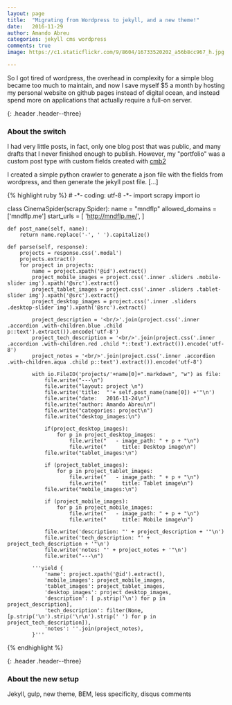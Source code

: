 ```yaml
---
layout: page
title:  "Migrating from Wordpress to jekyll, and a new theme!"
date:   2016-11-29
author: Amando Abreu
categories: jekyll cms wordpress
comments: true
image: https://c1.staticflickr.com/9/8604/16733520202_a56b8cc967_h.jpg

---
```

So I got tired of wordpress, the overhead in complexity for a simple blog became too much to maintain, and now I save myself $5 a month by hosting my personal website on github pages instead of digital ocean, and instead spend more on applications that actually require a full-on server.

{: .header .header--three}
### About the switch

I had very little posts, in fact, only one blog post that was public, and many drafts that I never finished enough to publish. However, my "portfolio" was a custom post type with custom fields created with [cmb2](https://wordpress.org/plugins/cmb2/)

I created a simple python crawler to generate a json file with the fields from wordpress, and then generate the jekyll post file. [...]


<div class="centerwrapper centerwrapper--wide">
{% highlight ruby %}
# -*- coding: utf-8 -*-
import scrapy
import io

class CinemaSpider(scrapy.Spider):
    name = "mndflp"
    allowed_domains = ['mndflp.me']
    start_urls = [
        'http://mndflp.me/',
    ]

    def post_name(self, name):
        return name.replace('-', ' ').capitalize()

    def parse(self, response):
        projects = response.css('.modal')
        projects.extract()
        for project in projects:
            name = project.xpath('@id').extract()
            project_mobile_images = project.css('.inner .sliders .mobile-slider img').xpath('@src').extract()
            project_tablet_images = project.css('.inner .sliders .tablet-slider img').xpath('@src').extract()
            project_desktop_images = project.css('.inner .sliders .desktop-slider img').xpath('@src').extract()

            project_description = '<br/>'.join(project.css('.inner .accordion .with-children.blue .child p::text').extract()).encode('utf-8')
            project_tech_description = '<br/>'.join(project.css('.inner .accordion .with-children.red .child *::text').extract()).encode('utf-8')
            project_notes = '<br/>'.join(project.css('.inner .accordion .with-children.aqua .child p::text').extract()).encode('utf-8')

            with io.FileIO('projects/'+name[0]+".markdown", "w") as file:
                file.write("---\n")
                file.write("layout: project \n")
                file.write('title:  "'+ self.post_name(name[0]) +'"\n')
                file.write("date:   2016-11-24\n")
                file.write("author: Amando Abreu\n")
                file.write("categories: project\n")
                file.write("desktop_images:\n")

                if(project_desktop_images):
                    for p in project_desktop_images:
                        file.write("   - image_path: " + p + "\n")
                        file.write("     title: Desktop image\n")
                file.write("tablet_images:\n")

                if (project_tablet_images):
                    for p in project_tablet_images:
                        file.write("   - image_path: " + p + "\n")
                        file.write("     title: Tablet image\n")
                file.write("mobile_images:\n")

                if (project_mobile_images):
                    for p in project_mobile_images:
                        file.write("   - image_path: " + p + "\n")
                        file.write("     title: Mobile image\n")

                file.write('description: "' + project_description + '"\n')
                file.write('tech_description: "' + project_tech_description + '"\n')
                file.write('notes: "' + project_notes + '"\n')
                file.write("---\n")

            '''yield {
                'name': project.xpath('@id').extract(),
                'mobile_images': project_mobile_images,
                'tablet_images': project_tablet_images,
                'desktop_images': project_desktop_images,
                'description': [ p.strip('\n') for p in project_description],
                'tech_description': filter(None, [p.strip('\n').strip('\r\n').strip(' ') for p in project_tech_description]),
                'notes': ''.join(project_notes),
            }'''
{% endhighlight %}
</div>

{: .header .header--three}
### About the new setup

Jekyll, gulp, new theme, BEM, less specificity, disqus comments